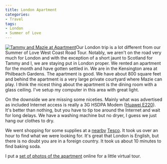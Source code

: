 ```yaml
---
title: London Apartment
categories:
- Travel
tags:
- London
- Summer of Love
---
```


[![Tammy and Mazie at Apartment](http://farm4.static.flickr.com/3140/2780710881_62bfb8af39_m.jpg)](http://www.flickr.com/photos/46408384@N00/2780710881)Our London trip is a lot different from our Summer of Love West Coast Road Tour. Notably, we aren't on the road very much for London and with the exception of a short jaunt to Scotland for Tammy and I, we are staying put in London proper.
We rented an apartment for the month and have gotten settled in. We are in the Kensington area at Philbeach Gardens. The apartment is good. We have about 800 square feet and behind the apartment is a very large private courtyard where Mazie can play. I think the nicest thing about the apartment is the dining room with a glass ceiling. I've setup my computer in this area with great light.

On the downside we are missing some niceties. Mainly what was advertised as included Internet access is really a 3G HSDPA Modem ([Huawei E220](http://en.wikipedia.org/wiki/Huawei_E220)). It's better than nothing, but you have to tip toe around the Internet and wait for long delays. We have a washing machine but no dryer, I guess we just hang our clothes to dry.

We went shopping for some supplies at a [nearby](http://www.qype.co.uk/place/63913-Tesco-Stores-London) [Tesco](http://www.tesco.com/). It took us over an hour to find what we were looking for. It's great that London is English, but there is no doubt you are in a foreign country. It took us about 10 minutes to find baking soda.

I put a [set of photos of the apartment](http://flickr.com/photos/jthingelstad/sets/72157606854297279/) online for a little virtual tour.
  

